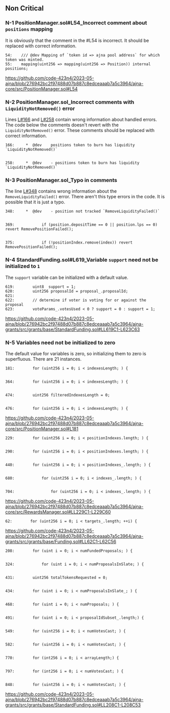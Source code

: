 
## Non Critical
### N-1 PositionManager.sol#L54_Incorrect comment about `positions` mapping
It is obviously that the comment in the #L54 is incorrect. It should be replaced with correct information.
```solidity
54:    /// @dev Mapping of `token id => ajna pool address` for which token was minted.
55:    mapping(uint256 => mapping(uint256 => Position)) internal positions;
```
https://github.com/code-423n4/2023-05-ajna/blob/276942bc2f97488d07b887c8edceaaab7a5c3964/ajna-core/src/PositionManager.sol#L54


### N-2 PositionManager.sol_Incorrect comments with `LiquidityNotRemoved()` error
Lines [L#166](https://github.com/code-423n4/2023-05-ajna/blob/276942bc2f97488d07b887c8edceaaab7a5c3964/ajna-core/src/PositionManager.sol#LL166C1-L166C78) and [L#258](https://github.com/code-423n4/2023-05-ajna/blob/276942bc2f97488d07b887c8edceaaab7a5c3964/ajna-core/src/PositionManager.sol#LL258C1-L258C80) contain wrong information about handled errors. The code below the comments doesn't revert with the `LiquidityNotRemoved()` error. These comments should be replaced with correct information.
```solidity
166:     *  @dev    positions token to burn has liquidity `LiquidityNotRemoved()`


258:     *  @dev    - positions token to burn has liquidity `LiquidityNotRemoved()`
```


### N-3 PositionManager.sol_Typo in comments
The line [L#348](https://github.com/code-423n4/2023-05-ajna/blob/276942bc2f97488d07b887c8edceaaab7a5c3964/ajna-core/src/PositionManager.sol#L348) contains wrong information about the `RemoveLiquidityFailed()` error. There aren't this type errors in the code. It is possible that it is just a typo.
```solidity
348:     *  @dev    - position not tracked `RemoveLiquidityFailed()`


369:            if (position.depositTime == 0 || position.lps == 0) revert RemovePositionFailed();


375:            if (!positionIndex.remove(index)) revert RemovePositionFailed();
```
### N-4 StandardFunding.sol#L619_Variable `support` need not be initialized to `1`
The `support` variable can be initialized with a default value.
```solidity
619:        uint8  support = 1;
620:        uint256 proposalId = proposal_.proposalId;
621:
622:        // determine if voter is voting for or against the proposal
623:        voteParams_.votesUsed < 0 ? support = 0 : support = 1;
```
https://github.com/code-423n4/2023-05-ajna/blob/276942bc2f97488d07b887c8edceaaab7a5c3964/ajna-grants/src/grants/base/StandardFunding.sol#LL619C1-L623C63


### N-5 Variables need not be initialized to zero
The default value for variables is zero, so initializing them to zero is superfluous.
There are 21 instances.
```solidity
181:        for (uint256 i = 0; i < indexesLength; ) {


364:        for (uint256 i = 0; i < indexesLength; ) {


474:        uint256 filteredIndexesLength = 0;


476:        for (uint256 i = 0; i < indexesLength; ) {
```
https://github.com/code-423n4/2023-05-ajna/blob/276942bc2f97488d07b887c8edceaaab7a5c3964/ajna-core/src/PositionManager.sol#L181
```solidity
229:        for (uint256 i = 0; i < positionIndexes.length; ) {


290:        for (uint256 i = 0; i < positionIndexes.length; ) {


440:        for (uint256 i = 0; i < positionIndexes_.length; ) {


680:            for (uint256 i = 0; i < indexes_.length; ) {


704:                for (uint256 i = 0; i < indexes_.length; ) {
```
https://github.com/code-423n4/2023-05-ajna/blob/276942bc2f97488d07b887c8edceaaab7a5c3964/ajna-core/src/RewardsManager.sol#LL229C1-L229C60
```solidity
62:        for (uint256 i = 0; i < targets_.length; ++i) {
```
https://github.com/code-423n4/2023-05-ajna/blob/276942bc2f97488d07b887c8edceaaab7a5c3964/ajna-grants/src/grants/base/Funding.sol#LL62C1-L62C56
```solidity
208:        for (uint i = 0; i < numFundedProposals; ) {


324:            for (uint i = 0; i < numProposalsInSlate; ) {


431:        uint256 totalTokensRequested = 0;


434:        for (uint i = 0; i < numProposalsInSlate_; ) {


468:        for (uint i = 0; i < numProposals; ) {


491:        for (uint i = 0; i < proposalIdSubset_.length;) {


549:        for (uint256 i = 0; i < numVotesCast; ) {


582:        for (uint256 i = 0; i < numVotesCast; ) {


770:        for (int256 i = 0; i < arrayLength;) {


797:        for (int256 i = 0; i < numVotesCast; ) {


848:        for (uint256 i = 0; i < numVotesCast; ) {
```
https://github.com/code-423n4/2023-05-ajna/blob/276942bc2f97488d07b887c8edceaaab7a5c3964/ajna-grants/src/grants/base/StandardFunding.sol#LL208C1-L208C53

